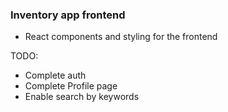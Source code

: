 ### Inventory app frontend

- React components and styling for the frontend

TODO:
- Complete auth
- Complete Profile page
- Enable search by keywords